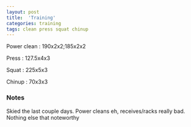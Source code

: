```yaml
---
layout: post
title:  'Training'
categories: training
tags: clean press squat chinup
---
```


Power clean :   190x2x2;185x2x2

Press   :   127.5x4x3

Squat   :   225x5x3

Chinup  :   70x3x3

### Notes

Skied the last couple days. Power cleans eh, receives/racks really bad. Nothing else that noteworthy
